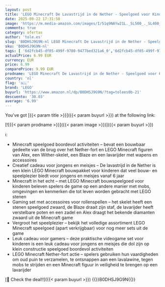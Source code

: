 ```yaml
---
layout: post
title: 'LEGO Minecraft De Lavastrijd in de Nether - Speelgoed voor Kinderen met Alex Minifiguur plus Mobs incl. Skelet Blaze en een Strider - Cadeau voor Gamers  Jongens en Meisjes vanaf 6 Jaar - 21266'
date: 2025-09-22 17:31:58
image: 'https://m.media-amazon.com/images/I/51q9NAYw21L._SL500_._SL400_.jpg'
comments: true
category: ofertas
author: 'tole.es'
slug: 'B0DHSJ9G9N-nl LEGO Minecraft De Lavastrijd in de Nether - Speelgoed voor...'
sku: 'B0DHSJ9G9N-nl'
tags: [ '6d2fcb45-df05-499f-9780-9477bed321a6_0','6d2fcb45-df05-499f-9780-9477bed321a6_501','Arborist Merchandising Root','Bouw- & constructiespeelgoed','Creatieve spellen','Educatief speelgoed','Self Service','Special Features Stores','Speelgoed & spellen','Speelgoedbouwsets','lego','🇳🇱', ]
actualPrice: 6.99 EUR
currency: EUR
price: 6.99
comparePrice: 9.99 EUR
prodname: 'LEGO Minecraft De Lavastrijd in de Nether - Speelgoed voor Kinderen met Alex Minifiguur plus Mobs incl. Skelet Blaze en een Strider - Cadeau voor Gamers  Jongens en Meisjes vanaf 6 Jaar - 21266'
country: 'nl'
flag: '🇳🇱'
brand: 'LEGO'
buyurl: 'https://www.amazon.nl/dp/B0DHSJ9G9N/?tag=tolees0b-21'
descuento: '30.03'
average: '6.99'
---
```


You've got [{{< param title >}}]({{< param buyurl >}}) at the following link:

[![{{< param prodname >}}]({{< param image >}})]({{< param buyurl >}})

ℹ️:

- Minecraft speelgoed boordevol activiteiten – bevat een bouwbaar gedeelte van de brug over het Nether-fort en LEGO Minecraft figuren van Alex, een Wither-skelet, een Blaze en een lavarijder met wapens en accessoires
- Creatief cadeau voor jongens en meisjes – De lavastrijd in de Nether is een klein LEGO Minecraft bouwpakket voor kinderen dat veel bouw- en speelplezier biedt voor jongens en meisjes vanaf 6 jaar
- Minecraft in het echt – met LEGO Minecraft bouwspeelgoed voor kinderen beleven spelers de game op een andere manier met mobs, omgevingen en kenmerken die tot leven worden gebracht met LEGO stenen
- Gaming set met accessoires voor rollenspellen – het skelet heeft een stenen speelgoed zwaard, de Blaze draait zijn staf, de lavarijder heeft verstelbare poten en een zadel en Alex draagt het bekende diamanten zwaard uit de Minecraft game
- Vergroot het speelplezier – bekijk het volledige assortiment LEGO Minecraft speelgoed (apart verkrijgbaar) voor nog meer sets uit de game
- Leuk cadeau voor gamers – deze praktische videogame set voor kinderen is een leuk cadeau voor jongens en meisjes die dol zijn op klein constructie speelgoed boordevol activiteiten
- LEGO Minecraft Nether-fort actie – spelers gebruiken hun vaardigheden om oud puin te verzamelen, te ontsnappen aan een lavalawine, tegen mobs te strijden en een Minecraft figuur in veiligheid te brengen op een lavarijder

[🛒 Check the deal!!]({{< param buyurl >}})
{{<world>}}B0DHSJ9G9N{{</world>}}
